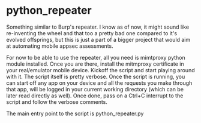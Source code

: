 # python_repeater
Something similar to Burp's repeater. I know as of now, it might sound like re-inventing the wheel and that too a 
pretty bad one compared to it's evolved offsprings, but this is just a part of a bigger project that would aim 
at automating mobile appsec assessments. 

For now to be able to use the repeater, all you need is mimtproxy python module installed. Once you are there, 
install the mitmproxy certificate in your real/emulator mobile device. Kickoff the script and start playing around
with it. The script itself is pretty verbose. Once the script is running, you can start off any app on your device
and all the requests you make through that app, will be logged in your current working directory (which can be later
read directly as well). Once done, pass on a Ctrl+C interrupt to the script and follow the verbose comments. 

The main entry point to the script is python_repeater.py
